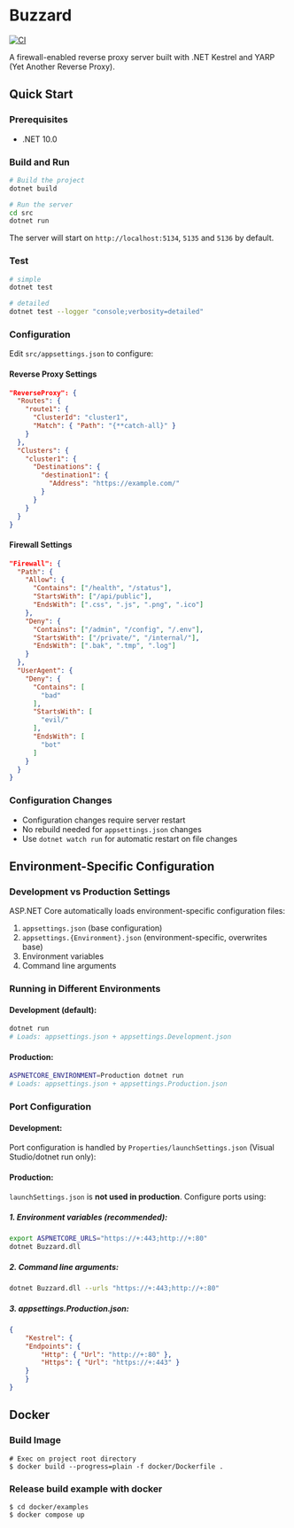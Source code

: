 # Buzzard

[![CI](https://github.com/yoshinorin/Buzzard/actions/workflows/ci.yml/badge.svg)](https://github.com/yoshinorin/Buzzard/actions/workflows/ci.yml)

A firewall-enabled reverse proxy server built with .NET Kestrel and YARP (Yet Another Reverse Proxy).

## Quick Start

### Prerequisites

- .NET 10.0

### Build and Run

```bash
# Build the project
dotnet build

# Run the server
cd src
dotnet run
```

The server will start on `http://localhost:5134`, `5135` and `5136`  by default.

### Test

```bash
# simple
dotnet test

# detailed
dotnet test --logger "console;verbosity=detailed"
```

### Configuration

Edit `src/appsettings.json` to configure:

#### Reverse Proxy Settings

```json
"ReverseProxy": {
  "Routes": {
    "route1": {
      "ClusterId": "cluster1",
      "Match": { "Path": "{**catch-all}" }
    }
  },
  "Clusters": {
    "cluster1": {
      "Destinations": {
        "destination1": {
          "Address": "https://example.com/"
        }
      }
    }
  }
}
```

#### Firewall Settings

```json
"Firewall": {
  "Path": {
    "Allow": {
      "Contains": ["/health", "/status"],
      "StartsWith": ["/api/public"],
      "EndsWith": [".css", ".js", ".png", ".ico"]
    },
    "Deny": {
      "Contains": ["/admin", "/config", "/.env"],
      "StartsWith": ["/private/", "/internal/"],
      "EndsWith": [".bak", ".tmp", ".log"]
    }
  },
  "UserAgent": {
    "Deny": {
      "Contains": [
        "bad"
      ],
      "StartsWith": [
        "evil/"
      ],
      "EndsWith": [
        "bot"
      ]
    }
  }
}
```

### Configuration Changes

- Configuration changes require server restart
- No rebuild needed for `appsettings.json` changes
- Use `dotnet watch run` for automatic restart on file changes

## Environment-Specific Configuration

### Development vs Production Settings

ASP.NET Core automatically loads environment-specific configuration files:

1. `appsettings.json` (base configuration)
2. `appsettings.{Environment}.json` (environment-specific, overwrites base)
3. Environment variables
4. Command line arguments

### Running in Different Environments

#### Development (default):

```bash
dotnet run
# Loads: appsettings.json + appsettings.Development.json
```

#### Production:

```bash
ASPNETCORE_ENVIRONMENT=Production dotnet run
# Loads: appsettings.json + appsettings.Production.json
```

### Port Configuration

#### Development:

Port configuration is handled by `Properties/launchSettings.json` (Visual Studio/dotnet run only):

#### Production:

`launchSettings.json` is **not used in production**. Configure ports using:

##### 1. **Environment variables** (recommended):

```bash
export ASPNETCORE_URLS="https://+:443;http://+:80"
dotnet Buzzard.dll
```

##### 2. **Command line arguments**:

```bash
dotnet Buzzard.dll --urls "https://+:443;http://+:80"
```

##### 3. **appsettings.Production.json**:

```json
{
    "Kestrel": {
    "Endpoints": {
        "Http": { "Url": "http://+:80" },
        "Https": { "Url": "https://+:443" }
    }
    }
}
```

## Docker 

### Build Image

```
# Exec on project root directory
$ docker build --progress=plain -f docker/Dockerfile .
```

### Release build example with docker

```
$ cd docker/examples
$ docker compose up
```
